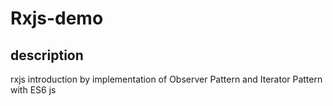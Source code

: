 # Rxjs-demo

## description 
  rxjs introduction by implementation of Observer Pattern and Iterator Pattern with ES6 js
